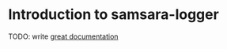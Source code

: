 # Introduction to samsara-logger

TODO: write [great documentation](http://jacobian.org/writing/what-to-write/)
